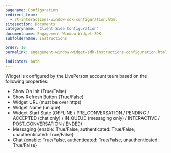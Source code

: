 ```yaml
---
pagename: Configuration
redirect_from:
  - rt-interactions-window-sdk-configuration.html
sitesection: Documents
categoryname: "Client Side Configuration"
documentname: Engagement Window Widget SDK
subfoldername: Instructions

order: 10
permalink: engagement-window-widget-sdk-instructions-configuration.html

indicator: both
---
```


Widget is configured by the LivePerson account team based on the following properties:

  - Show On Init (True/False)
  - Show Refresh Button (True/False)
  - Widget URL (must be over https)
  - Widget Name (unique)
  - Widget Start State (OFFLINE / PRE_CONVERSATION / PENDING / ACCEPTED (chat only) / IN_QUEUE (messaging only) / INTERACTIVE / POST_CONVERSATION / ENDED)
  - Messaging {enable: True/False, authenticated: True/False, unauthenticated: True/False}
  - Chat {enable: True/False, authenticated: True/False, unauthenticated: True/False}
